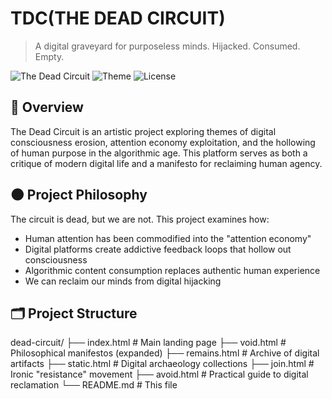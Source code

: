 # TDC(THE DEAD CIRCUIT)

> A digital graveyard for purposeless minds. Hijacked. Consumed. Empty.

![The Dead Circuit](https://img.shields.io/badge/status-active-brightgreen)
![Theme](https://img.shields.io/badge/theme-digital%20desolation-red)
![License](https://img.shields.io/badge/license-CC--BY--NC--4.0-lightgrey)

## 📖 Overview

The Dead Circuit is an artistic project exploring themes of digital consciousness erosion, attention economy exploitation, and the hollowing of human purpose in the algorithmic age. This platform serves as both a critique of modern digital life and a manifesto for reclaiming human agency.

## 🌑 Project Philosophy

The circuit is dead, but we are not. This project examines how:

- Human attention has been commodified into the "attention economy"
- Digital platforms create addictive feedback loops that hollow out consciousness
- Algorithmic content consumption replaces authentic human experience
- We can reclaim our minds from digital hijacking

## 🗂️ Project Structure

dead-circuit/
├── index.html # Main landing page
├── void.html # Philosophical manifestos (expanded)
├── remains.html # Archive of digital artifacts
├── static.html # Digital archaeology collections
├── join.html # Ironic "resistance" movement
├── avoid.html # Practical guide to digital reclamation
└── README.md # This file


